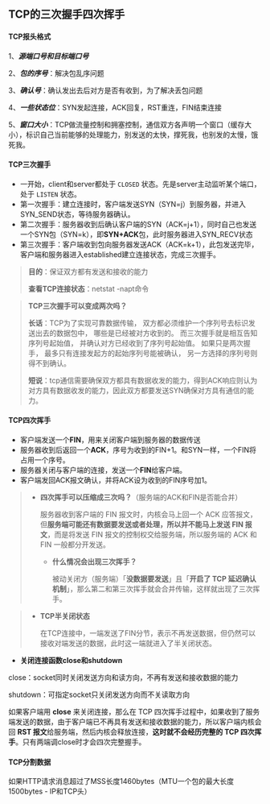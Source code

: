 ## TCP的三次握手四次挥手

#### TCP报头格式

1、***源端口号和目标端口号***

2、***包的序号***：解决包乱序问题

3、***确认号***：确认发出去后对方是否有收到，为了解决丢包问题

4、***一些状态位***：SYN发起连接，ACK回复，RST重连，FIN结束连接

5、***窗口大小***：TCP做流量控制和拥塞控制，通信双方各声明一个窗口（缓存大小），标识自己当前能够的处理能力，别发送的太快，撑死我，也别发的太慢，饿死我。



#### TCP三次握手

- 一开始，client和server都处于 `CLOSED` 状态。先是server主动监听某个端口，处于 `LISTEN` 状态。
- 第一次握手：建立连接时，客户端发送SYN（SYN=j）到服务器，并进入SYN_SEND状态，等待服务器确认。
- 第二次握手：服务器收到后确认客户端的SYN（ACK=j+1），同时自己也发送一个SYN包（SYN=k），即**SYN+ACK**包，此时服务器进入SYN_RECV状态
- 第三次握手：客户端收到包向服务器发送ACK（ACK=k+1），此包发送完毕，客户端和服务器进入established建立连接状态，完成三次握手。

> **目的**：保证双方都有发送和接收的能力
>
> **查看TCP连接状态**：netstat -napt命令



> **TCP三次握手可以变成两次吗？**
>
> **长话**：TCP为了实现可靠数据传输， 双方都必须维护一个序列号去标识发送出去的数据包中， 哪些是已经被对方收到的。 而三次握手就是相互告知序列号起始值， 并确认对方已经收到了序列号起始值。
> 如果只是两次握手， 最多只有连接发起方的起始序列号能被确认， 另一方选择的序列号则得不到确认。
>
> **短说**：tcp通信需要确保双方都具有数据收发的能力，得到ACK响应则认为对方具有数据收发的能力，因此双方都要发送SYN确保对方具有通信的能力。



#### TCP四次挥手

- 客户端发送一个**FIN**，用来关闭客户端到服务器的数据传送
- 服务器收到后返回一个**ACK**，序号为收到的FIN+1。和SYN一样，一个FIN将占用一个序号。
- 服务器关闭与客户端的连接，发送一个**FIN**给客户端。
- 客户端发回ACK报文确认，并将ACK设为收到的FIN序号加1。

> - **四次挥手可以压缩成三次吗？**（服务端的ACK和FIN是否能合并）
>
>   服务器收到客户端的 FIN 报文时，内核会马上回一个 ACK 应答报文，但**服务端可能还有数据要发送或者处理，所以并不能马上发送 FIN 报文**，而是将发送 FIN 报文的控制权交给服务端，所以服务端的 ACK 和 FIN 一般都分开发送。
>
>   - **什么情况会出现三次挥手？**
>
>     被动关闭方（服务端）「**没数据要发送**」且「**开启了 TCP 延迟确认机制**」，那么第二和第三次挥手就会合并传输，这样就出现了三次挥手。

> - **TCP半关闭状态**
>
>   在TCP连接中，一端发送了FIN分节，表示不再发送数据，但仍然可以接收对端发送的数据，此时这一端就进入了半关闭状态。

- **关闭连接函数close和shutdown**

close：socket同时关闭发送方向和读方向，不再有发送和接收数据的能力

shutdown：可指定socket只关闭发送方向而不关读取方向

如果客户端用 **close** 来关闭连接，那么在 TCP 四次挥手过程中，如果收到了服务端发送的数据，由于客户端已不再具有发送和接收数据的能力，所以客户端内核会回 **RST 报文**给服务端，然后内核会释放连接，**这时就不会经历完整的 TCP 四次挥手**。只有两端调close时才会四次完整握手。



#### TCP分割数据

如果HTTP请求消息超过了MSS长度1460bytes（MTU一个包的最大长度1500bytes - IP和TCP头）